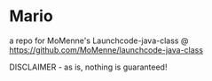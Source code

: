 Mario
=============================================
a repo for MoMenne's Launchcode-java-class @
https://github.com/MoMenne/launchcode-java-class


DISCLAIMER - as is, nothing is guaranteed!

